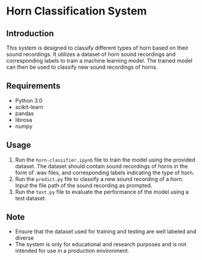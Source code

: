 # Horn Classification System

## Introduction
This system is designed to classify different types of horn based on their sound recordings. It utilizes a dataset of horn sound recordings and corresponding labels to train a machine learning model. The trained model can then be used to classify new sound recordings of horns.

## Requirements
- Python 3.0
- scikit-learn
- pandas
- librosa
- numpy

## Usage
1. Run the `horn-classifier.ipynb` file to train the model using the provided dataset. The dataset should contain sound recordings of horns in the form of .wav files, and corresponding labels indicating the type of horn.
2. Run the `predict.py` file to classify a new sound recording of a horn. Input the file path of the sound recording as prompted.
3. Run the `test.py` file to evaluate the performance of the model using a test dataset.

## Note
- Ensure that the dataset used for training and testing are well labeled and diverse
- The system is only for educational and research purposes and is not intended for use in a production environment.
